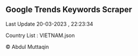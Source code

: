 

## Google Trends Keywords Scraper 
 
Last Update 20-03-2023 , 22:23:34

Country List :
VIETNAM.json



© Abdul Muttaqin 
